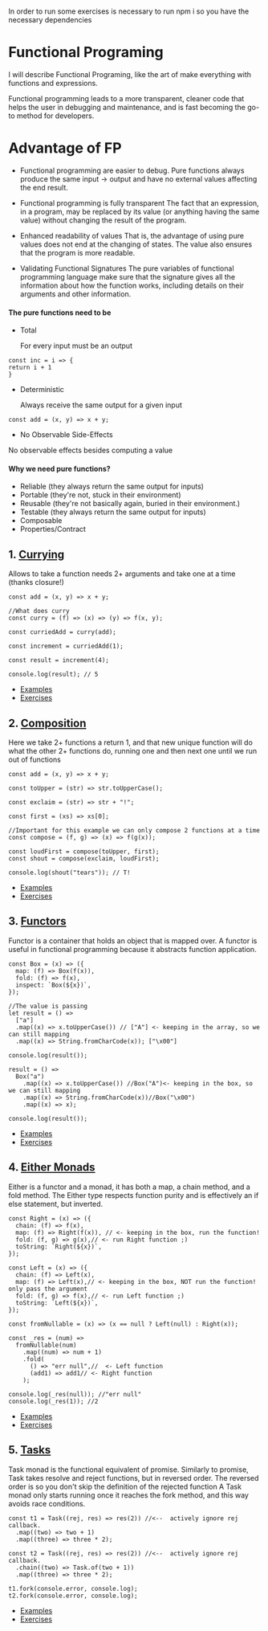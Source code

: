 #

In order to run some exercises is necessary to run npm i
so you have the necessary dependencies

#

# Functional Programing

I will describe Functional Programing, like the art of make everything with functions and expressions.

Functional programming leads to a more transparent, cleaner code that helps the user in debugging and maintenance, and is fast becoming the go-to method for developers.

# Advantage of FP

- Functional programming are easier to debug.
  Pure functions always produce the same input -> output and have no external values affecting the end result.

- Functional programming is fully transparent
  The fact that an expression, in a program, may be replaced by its value (or anything having the same value) without changing the result of the program.

- Enhanced readability of values
  That is, the advantage of using pure values does not end at the changing of states. The value also ensures that the program is more readable.

- Validating Functional Signatures
  The pure variables of functional programming language make sure that the signature gives all the information about how the function works, including details on their arguments and other information.

#### The pure functions need to be

- Total

  For every input must be an output

```
const inc = i => {
return i + 1
}
```

- Deterministic

  Always receive the same output for a given input

```
const add = (x, y) => x + y;
```

- No Observable Side-Effects

No observable effects besides computing a value

#### Why we need pure functions?

- Reliable (they always return the same output for inputs)
- Portable (they're not, stuck in their environment)
- Reusable (they're not basically again, buried in their environment.)
- Testable (they always return the same output for inputs)
- Composable
- Properties/Contract

## 1. [Currying](./1%20Currying/)

Allows to take a function needs 2+ arguments and take one at a time (thanks closure!)

```
const add = (x, y) => x + y;

//What does curry
const curry = (f) => (x) => (y) => f(x, y);

const curriedAdd = curry(add);

const increment = curriedAdd(1);

const result = increment(4);

console.log(result); // 5
```

- [Examples](./1%20Currying/Examples/)
- [Exercises](./1%20Currying/Exercises/)

## 2. [Composition](./2%20Composition/)

Here we take 2+ functions a return 1, and that new unique function will do what the other 2+ functions do, running one and then next one until we run out of functions

```
const add = (x, y) => x + y;

const toUpper = (str) => str.toUpperCase();

const exclaim = (str) => str + "!";

const first = (xs) => xs[0];

//Important for this example we can only compose 2 functions at a time
const compose = (f, g) => (x) => f(g(x));

const loudFirst = compose(toUpper, first);
const shout = compose(exclaim, loudFirst);

console.log(shout("tears")); // T!

```

- [Examples](./2%20Composition/Examples/)
- [Exercises](./2%20Composition/Exercises/)

## 3. [Functors](./3%20Functors/)

Functor is a container that holds an object that is mapped over.
A functor is useful in functional programming because it abstracts function application.

```
const Box = (x) => ({
  map: (f) => Box(f(x)),
  fold: (f) => f(x),
  inspect: `Box(${x})`,
});

//The value is passing
let result = () =>
  ["a"]
  .map((x) => x.toUpperCase()) // ["A"] <- keeping in the array, so we can still mapping
  .map((x) => String.fromCharCode(x)); ["\x00"]

console.log(result());

result = () =>
  Box("a")
    .map((x) => x.toUpperCase()) //Box("A")<- keeping in the box, so we can still mapping
    .map((x) => String.fromCharCode(x))//Box("\x00")
    .map((x) => x);

console.log(result());
```

- [Examples](./3%20Functors/Examples/)
- [Exercises](./3%20Functors/Exercises/)

## 4. [Either Monads](./4%20Monads/)

Either is a functor and a monad, it has both a map, a chain method, and a fold method.
The Either type respects function purity and is effectively an if else statement, but inverted.

```
const Right = (x) => ({
  chain: (f) => f(x),
  map: (f) => Right(f(x)), // <- keeping in the box, run the function!
  fold: (f, g) => g(x),// <- run Right function ;)
  toString: `Right(${x})`,
});

const Left = (x) => ({
  chain: (f) => Left(x),
  map: (f) => Left(x),// <- keeping in the box, NOT run the function! only pass the argument
  fold: (f, g) => f(x),// <- run Left function ;)
  toString: `Left(${x})`,
});

const fromNullable = (x) => (x == null ? Left(null) : Right(x));

const _res = (num) =>
  fromNullable(num)
    .map((num) => num + 1)
    .fold(
      () => "err null",//  <- Left function
      (add1) => add1// <- Right function
    );

console.log(_res(null)); //"err null"
console.log(_res(1)); //2
```

- [Examples](./4%20Monads/Examples/)
- [Exercises](./4%20Monads/Exercises/)

## 5. [Tasks](./5%20Tasks/)

Task monad is the functional equivalent of promise.
Similarly to promise, Task takes resolve and reject functions, but in reversed order.
The reversed order is so you don't skip the definition of the rejected function
A Task monad only starts running once it reaches the fork method, and this way avoids race conditions.

```
const t1 = Task((rej, res) => res(2)) //<--  actively ignore rej callback.
  .map((two) => two + 1)
  .map((three) => three * 2);

const t2 = Task((rej, res) => res(2)) //<--  actively ignore rej callback.
  .chain((two) => Task.of(two + 1))
  .map((three) => three * 2);

t1.fork(console.error, console.log);
t2.fork(console.error, console.log);

```

- [Examples](./5%20Tasks/Examples/)
- [Exercises](./5%20Tasks/Exercises/)
